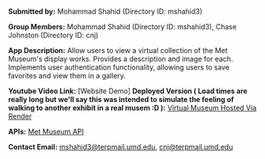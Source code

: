 **Submitted by:** Mohammad Shahid (Directory ID: mshahid3)

**Group Members:** Mohammad Shahid (Directory ID: mshahid3), Chase Johnston (Directory ID: cnj)

**App Description:** Allow users to view a virtual collection of the Met Museum's display works. Provides a description and image for each. Implements user authentication functionality, allowing users to save favorites and view them in a gallery.

**Youtube Video Link:** [Website Demo]
**Deployed Version ( Load times are really long but we'll say this was intended to simulate the feeling of walking to another exhibit in a real musem :D ):** [Virtual Museum Hosted Via Render](https://virtualmuseum-bso0.onrender.com)

**APIs:** [Met Museum API](https://metmuseum.github.io)

**Contact Email:** mshahid3@terpmail.umd.edu, cnj@terpmail.umd.edu
